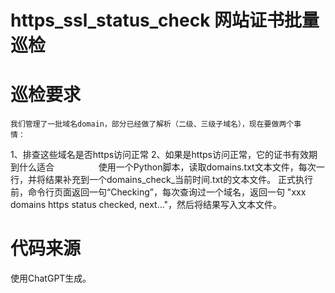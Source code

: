 # https_ssl_status_check 网站证书批量巡检

# 巡检要求
    我们管理了一批域名domain，部分已经做了解析（二级、三级子域名），现在要做两个事情：           
1、排查这些域名是否https访问正常
2、如果是https访问正常，它的证书有效期到什么适合                 
    使用一个Python脚本，读取domains.txt文本文件，每次一行，并将结果补充到一个domains_check_当前时间.txt的文本文件。
正式执行前，命令行页面返回一句“Checking”，每次查询过一个域名，返回一句 "xxx domains https status checked, next..."，然后将结果写入文本文件。

# 代码来源
使用ChatGPT生成。